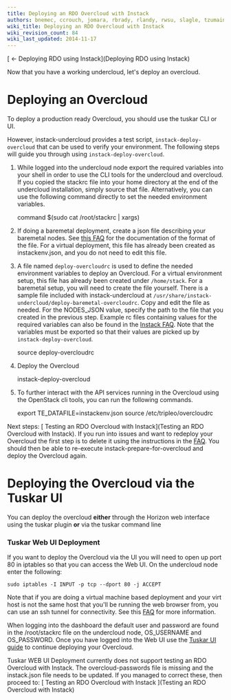 ```yaml
---
title: Deploying an RDO Overcloud with Instack
authors: bnemec, ccrouch, jomara, rbrady, rlandy, rwsu, slagle, tzumainn
wiki_title: Deploying an RDO Overcloud with Instack
wiki_revision_count: 84
wiki_last_updated: 2014-11-17
---
```


[ ← Deploying RDO using Instack](Deploying RDO using Instack)

Now that you have a working undercloud, let's deploy an overcloud.

# Deploying an Overcloud

To deploy a production ready Overcloud, you should use the tuskar CLI or UI.

However, instack-undercloud provides a test script, `instack-deploy-overcloud` that can be used to verify your environment. The following steps will guide you through using `instack-deploy-overcloud`.

1. While logged into the undercloud node export the required variables into your shell in order to use the CLI tools for the undercloud and overcloud. If you copied the stackrc file into your home directory at the end of the undercloud installation, simply source that file. Alternatively, you can use the following command directly to set the needed environment variables.

      command $(sudo cat /root/stackrc | xargs)

2. If doing a baremetal deployment, create a json file describing your baremetal nodes. See [this FAQ](https://rdoproject.org/Instack_FAQ#What_is_the_NODES_JSON_file_format.3F) for the documentation of the format of the file. For a virtual deployment, this file has already been created as instackenv.json, and you do not need to edit this file.

3. A file named `deploy-overcloudrc` is used to define the needed environment variables to deploy an Overcloud. For a virtual environment setup, this file has already been created under `/home/stack`. For a baremetal setup, you will need to create the file yourself. There is a sample file included with instack-undercloud at `/usr/share/instack-undercloud/deploy-baremetal-overcloudrc`. Copy and edit the file as needed. For the NODES_JSON value, specify the path to the file that you created in the previous step. Example rc files containing values for the required variables can also be found in the [Instack FAQ](http://rdoproject.org/Instack_FAQ#Are_there_any_example_rc_files_for_Overcloud_deployment.3F). Note that the variables must be exported so that their values are picked up by `instack-deploy-overcloud`.

      source deploy-overcloudrc

4. Deploy the Overcloud

      instack-deploy-overcloud

5. To further interact with the API services running in the Overcloud using the OpenStack cli tools, you can run the following commands.

      export TE_DATAFILE=instackenv.json
      source /etc/tripleo/overcloudrc

Next steps: [ Testing an RDO Overcloud with Instack](Testing an RDO Overcloud with Instack). If you run into issues and want to redeploy your Overcloud the first step is to delete it using the instructions in the [FAQ](http://rdoproject.org/Instack_FAQ#How_do_I_delete_the_Overcloud.3F). You should then be able to re-execute instack-prepare-for-overcloud and deploy the Overcloud again.

# Deploying the Overcloud via the Tuskar UI

You can deploy the overcloud **either** through the Horizon web interface using the tuskar plugin **or** via the tuskar command line

### Tuskar Web UI Deployment

If you want to deploy the Overcloud via the UI you will need to open up port 80 in iptables so that you can access the Web UI. On the undercloud node enter the following:

    sudo iptables -I INPUT -p tcp --dport 80 -j ACCEPT

Note that if you are doing a virtual machine based deployment and your virt host is not the same host that you'll be running the web browser from, you can use an ssh tunnel for connectivity. See this [FAQ](http://rdoproject.org/Instack_FAQ#How_do_I_view_the_Undercloud_Dashboard_when_using_a_remote_virt_host.3F) for more information.

When logging into the dashboard the default user and password are found in the /root/stackrc file on the undercloud node, OS_USERNAME and OS_PASSWORD. Once you have logged into the Web UI use the [Tuskar UI guide](https://rdoproject.org/Tuskar-UI) to continue deploying your Overcloud.

Tuskar WEB UI Deployment currently does not support testing an RDO Overcloud with Instack. The overcloud-passwords file is missing and the instack.json file needs to be updated. If you managed to correct these, then proceed to: [ Testing an RDO Overcloud with Instack ](Testing an RDO Overcloud with Instack)
